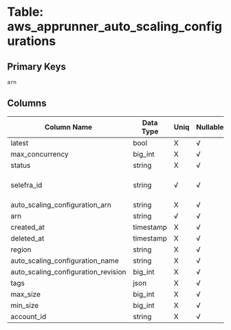 # Table: aws_apprunner_auto_scaling_configurations

## Primary Keys 

```
arn
```


## Columns 

|  Column Name   |  Data Type  | Uniq | Nullable | Description | 
|  ----  | ----  | ----  | ----  | ---- | 
| latest | bool | X | √ |  | 
| max_concurrency | big_int | X | √ |  | 
| status | string | X | √ |  | 
| selefra_id | string | √ | √ | primary keys value md5 | 
| auto_scaling_configuration_arn | string | X | √ |  | 
| arn | string | √ | √ |  | 
| created_at | timestamp | X | √ |  | 
| deleted_at | timestamp | X | √ |  | 
| region | string | X | √ |  | 
| auto_scaling_configuration_name | string | X | √ |  | 
| auto_scaling_configuration_revision | big_int | X | √ |  | 
| tags | json | X | √ |  | 
| max_size | big_int | X | √ |  | 
| min_size | big_int | X | √ |  | 
| account_id | string | X | √ |  | 


